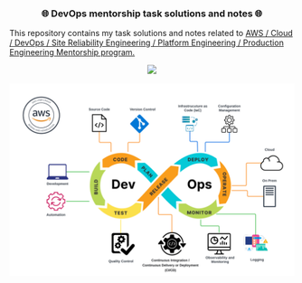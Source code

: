 <h3 align="center">
    🌐 DevOps mentorship task solutions and notes 🌐
</h3>

This repository contains my task solutions and notes related to [AWS / Cloud / DevOps / Site Reliability Engineering / Platform Engineering / Production Engineering Mentorship program.](https://github.com/allops-solutions/devops-aws-mentorship-program)

<p align="center">
  <a>
    <img src="https://skillicons.dev/icons?i=aws,linux,bash,vim,git,github,python,nodejs,nginx,mysql" />
    <!-- Skills that will be included as mentorship is progressing -->
    <!-- <img src="https://skillicons.dev/icons?i=aws,linux,bash,vim,git,github,python,nodejs,nginx,mysql,postgres,dynamodb,kubernetes,docker,vscode" /> -->
  </a>
</p>

![devops-img](/devops-img/dev_ops_awsbosnia.png)

